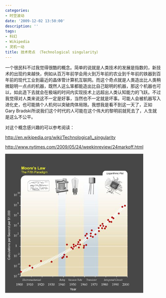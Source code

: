 ```yaml
---
categories:
- 时空波动
date: '2009-12-02 13:50:00'
description: ''
tags:
- 科幻
- Wikipedia
- 灵机一动
title: 技术奇点 （Technological singularity）
---
```

一个很民科不过我觉得很酷的概念。简单的说就是人类技术的发展是指数的，新技术的出现约来越快，例如从百万年前学会用火到万年前的农业到千年前的铁器到百年前的现代工业到最近的晶体管计算机互联网。而这个奇点就是人类造出比人类稍微聪明一点点的机器，既然人这么笨都能造出比自己聪明的机器，那这个机器也可以，如此造下去就会在极端的时间内实现技术上远超出人类认知能力的飞跃。不过我觉得对人类来说这不一定是好事，当然也不一定就是坏事。可能人会被机器写入进化史，也可能搞个人机何以突破肉体局限。我想我是看不到这一天了，正如Gary Bradski所说我们这个时代的人可能在这个伟大的黎明前就死去了，人生就是这么不公平。  
  
对这个概念感兴趣的可以参考阅读：  
  
http://en.wikipedia.org/wiki/Technological\_singularity  
  
http://www.nytimes.com/2009/05/24/weekinreview/24markoff.html  
  
[![](/assets/spacetimewave/2009/12/pptmooreslawai.jpg)](/assets/spacetimewave/2009/12/pptmooreslawai.jpg)  


